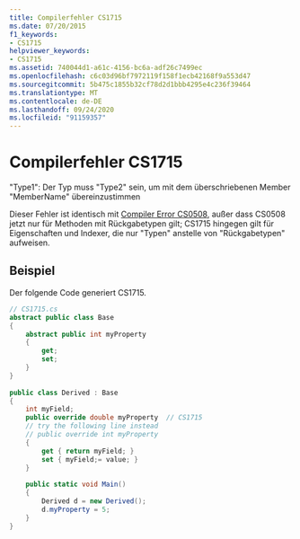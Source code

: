 ```yaml
---
title: Compilerfehler CS1715
ms.date: 07/20/2015
f1_keywords:
- CS1715
helpviewer_keywords:
- CS1715
ms.assetid: 740044d1-a61c-4156-bc6a-adf26c7499ec
ms.openlocfilehash: c6c03d96bf7972119f158f1ecb42168f9a553d47
ms.sourcegitcommit: 5b475c1855b32cf78d2d1bbb4295e4c236f39464
ms.translationtype: MT
ms.contentlocale: de-DE
ms.lasthandoff: 09/24/2020
ms.locfileid: "91159357"
---
```

# <a name="compiler-error-cs1715"></a>Compilerfehler CS1715

"Type1": Der Typ muss "Type2" sein, um mit dem überschriebenen Member "MemberName" übereinzustimmen  
  
 Dieser Fehler ist identisch mit [Compiler Error CS0508](./cs0508.md), außer dass CS0508 jetzt nur für Methoden mit Rückgabetypen gilt; CS1715 hingegen gilt für Eigenschaften und Indexer, die nur "Typen" anstelle von "Rückgabetypen" aufweisen.  
  
## <a name="example"></a>Beispiel  

 Der folgende Code generiert CS1715.  
  
```csharp  
// CS1715.cs  
abstract public class Base  
{  
    abstract public int myProperty  
    {  
        get;  
        set;  
    }  
}  
  
public class Derived : Base  
{  
    int myField;  
    public override double myProperty  // CS1715  
    // try the following line instead  
    // public override int myProperty  
    {  
        get { return myField; }  
        set { myField;= value; }  
    }  
  
    public static void Main()  
    {  
        Derived d = new Derived();  
        d.myProperty = 5;  
    }  
}  
```
